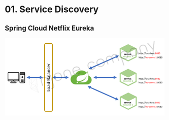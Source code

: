 # 01. Service Discovery

## Spring Cloud Netflix Eureka
![img.png](사진파일/01/Spring%20Cloud%20Netflix%20Eureka.png)
